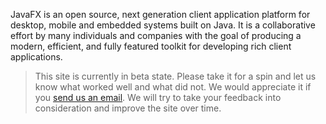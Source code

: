 JavaFX is an open source, next generation client application platform for desktop, mobile and embedded 
systems built on Java. It is a collaborative effort by many individuals and companies with the goal of 
producing a modern, efficient, and fully featured toolkit for developing rich client applications.

> This site is currently in beta state. Please take it for a spin and let us know what worked well
> and what did not. We would appreciate it if you [send us an email](mailto:dlemmermann@gmail.com). 
> We will try to take your feedback into consideration and improve the site over time.